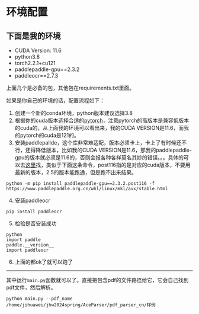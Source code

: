 # 环境配置
## 下面是我的环境
- CUDA Version: 11.6
- python3.8 
- torch2.2.1+cu121
- paddlepaddle-gpu==2.3.2
- paddleocr==2.7.3

上面几个是必备的包，其他包在requirements.txt里面。

如果是你自己的环境的话，配置流程如下：

1. 创建一个新的conda环境，python版本建议选择3.8
2. 根据你的cuda版本选择合适的[pytorch](https://pytorch.org/)，注意pytorch的高版本是兼容低版本的cuda的，从上面我的环境可以看出来，我的CUDA VERSION是11.6，而我的pytorch的cuda是121的。
3. 安装paddlepallde，这个库非常难适配，版本必须卡上，卡上了有时候还不行，还得降低版本，比如我的CUDA VERSION是11.6，那我的paddlepaddle-gpu的版本就必须是11.6的，否则会报各种各样莫名其妙的错误。。。具体的可以去[这里](https://www.paddlepaddle.org.cn/install/old?docurl=/documentation/docs/zh/install/pip/linux-pip.html#old-version-anchor-20-%E7%8E%AF%E5%A2%83%E6%94%AF%E6%8C%81)找，类似于下面这条命令，post116指的是对应的cuda版本，不要用最新的版本，2.5的版本能跑通，但是跑不出来结果。


`python -m pip install paddlepaddle-gpu==2.3.2.post116 -f https://www.paddlepaddle.org.cn/whl/linux/mkl/avx/stable.html`

4. 安装paddleocr

`pip install paddleocr`

5. 检验是否安装成功

```
python
import paddle
paddle.__version__
import paddleocr
```

6. 上面的都ok了就可以跑了

-------------------------
其中运行`main.py`函数就可以了。直接把包含pdf的文件路径给它，它会自己找到pdf文件，然后解析。

```
python main.py --pdf_name /home/jihuawei/jhw2024spring/AceParser/pdf_parser_cn/样例
```
